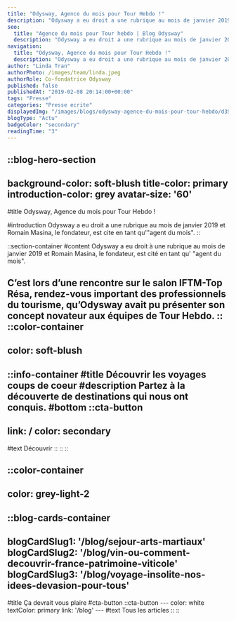 ```yaml
---
title: "Odysway, Agence du mois pour Tour Hebdo !"
description: "Odysway a eu droit a une rubrique au mois de janvier 2019 et Romain Masina, le fondateur, est cite en tant qu'\"agent du mois\"."
seo:
  title: "Agence du mois pour Tour hebdo | Blog Odysway"
  description: "Odysway a eu droit a une rubrique au mois de janvier 2019 et Romain Masina, le fondateur, est cite en tant qu'\"agent du mois\"."
navigation:
  title: "Odysway, Agence du mois pour Tour Hebdo !"
  description: "Odysway a eu droit a une rubrique au mois de janvier 2019 et Romain Masina, le fondateur, est cite en tant qu'\"agent du mois\"."
author: "Linda Tran"
authorPhoto: /images/team/linda.jpeg
authorRole: Co-fondatrice Odysway
published: false
publishedAt: "2019-02-08 20:14:00+00:00"
tags: "Presse"
categories: "Presse ecrite"
displayedImg: "/images/blogs/odysway-agence-du-mois-pour-tour-hebdo/d3SlItG7SCGt6q4jo85R.jpg"
blogType: "Actu"
badgeColor: "secondary"
readingTime: "3"
---
```


::blog-hero-section
---
background-color: soft-blush
title-color: primary
introduction-color: grey
avatar-size: '60'
---
#title
Odysway, Agence du mois pour Tour Hebdo !

#introduction
Odysway a eu droit a une rubrique au mois de janvier 2019 et Romain Masina, le fondateur, est cite en tant qu'"agent du mois".
::

::section-container
#content
Odysway a eu droit à une rubrique au mois de janvier 2019 et Romain Masina, le fondateur, est cité en tant qu' "agent du mois".

C’est lors d’une rencontre sur le salon IFTM-Top Résa, rendez-vous important des professionnels du tourisme, qu’Odysway avait pu présenter son concept novateur aux équipes de Tour Hebdo.
::
::color-container
---
color: soft-blush
---
  ::info-container
  #title
  Découvrir les voyages coups de coeur
  #description
  Partez à la découverte de destinations qui nous ont conquis.
  #bottom
  ::cta-button
  ---
  link: /
  color: secondary
  ---
  #text
  Découvrir
  ::
  ::
::

::color-container
---
color: grey-light-2
---
  ::blog-cards-container
  ---
  blogCardSlug1: '/blog/sejour-arts-martiaux' 
  blogCardSlug2: '/blog/vin-ou-comment-decouvrir-france-patrimoine-viticole' 
  blogCardSlug3: '/blog/voyage-insolite-nos-idees-devasion-pour-tous' 
  ---
  #title
  Ça devrait vous plaire
  #cta-button
    ::cta-button
    ---
    color: white
    textColor: primary
    link: '/blog'
    ---
    #text
    Tous les  articles
    ::
  ::
